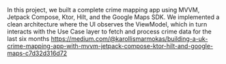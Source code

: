 In this project, we built a complete crime mapping app using MVVM, Jetpack Compose, Ktor, Hilt, and the Google Maps SDK. We implemented a clean architecture where the UI observes the ViewModel, which in turn interacts with the Use Case layer to fetch and process crime data for the last six months
https://medium.com/@karollismarmokas/building-a-uk-crime-mapping-app-with-mvvm-jetpack-compose-ktor-hilt-and-google-maps-c7d32d316d72
